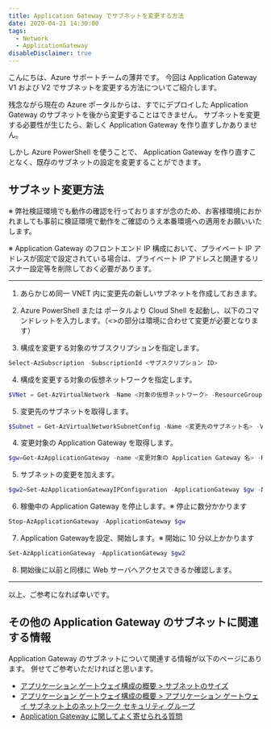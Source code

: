 ```yaml
---
title: Application Gateway でサブネットを変更する方法
date: 2020-04-21 14:30:00 
tags:
  - Network
  - ApplicationGateway
disableDisclaimer: true
---
```


こんにちは、Azure サポートチームの薄井です。
今回は Application Gateway V1 および V2 でサブネットを変更する方法についてご紹介します。

残念ながら現在の Azure ポータルからは、すでにデプロイした Application Gateway のサブネットを後から変更することはできません。
サブネットを変更する必要性が生じたら、新しく Application Gateway を作り直すしかありません。

しかし Azure PowerShell を使うことで、 Application Gateway を作り直すことなく、既存のサブネットの設定を変更することができます。

## サブネット変更方法

※ 弊社検証環境でも動作の確認を行っておりますが念のため、お客様環境におかれましても事前に検証環境で動作をご確認のうえ本番環境への適用をお願いいたします。

※ Application Gateway のフロントエンド IP 構成において、プライベート IP アドレスが固定で設定されている場合は、プライベート IP アドレスと関連するリスナー設定等を削除しておく必要があります。

---
1. あらかじめ同一 VNET 内に変更先の新しいサブネットを作成しておきます。
2. Azure PowerShell または ポータルより Cloud Shell を起動し、以下のコマンドレットを入力します。（<>の部分は環境に合わせて変更が必要となります）

3. 構成を変更する対象のサブスクリプションを指定します。
```powershell
Select-AzSubscription -SubscriptionId <サブスクリプション ID>
```

4. 構成を変更する対象の仮想ネットワークを指定します。
```powershell
$VNet = Get-AzVirtualNetwork -Name <対象の仮想ネットワーク> -ResourceGroupName <変更対象のリソースグループ>
```

5. 変更先のサブネットを取得します。
```powershell
$Subnet = Get-AzVirtualNetworkSubnetConfig -Name <変更先のサブネット名> -VirtualNetwork $VNet
```
 
4. 変更対象の Application Gateway を取得します。
```powershell
$gw=Get-AzApplicationGateway -name <変更対象の Application Gateway 名> -ResourceGroupName <変更対象のリソースグループ>
```

5. サブネットの変更を加えます。
```powershell
$gw2=Set-AzApplicationGatewayIPConfiguration -ApplicationGateway $gw -Name "appGatewayIpConfig" -Subnet $Subnet
```

6. 稼働中の Application Gateway を停止します。※ 停止に数分かかります
```powershell
Stop-AzApplicationGateway -ApplicationGateway $gw
```

7. Application Gatewayを設定、開始します。※ 開始に 10 分以上かかります
```powershell
Set-AzApplicationGateway -ApplicationGateway $gw2
```

8. 開始後に以前と同様に Web サーバへアクセスできるか確認します。
---

以上、ご参考になれば幸いです。

## その他の Application Gateway のサブネットに関連する情報
Application Gateway のサブネットについて関連する情報が以下のページにあります。
併せてご参考いただければと思います。

- [アプリケーション ゲートウェイ構成の概要 > サブネットのサイズ](https://docs.microsoft.com/ja-jp/azure/application-gateway/configuration-overview#size-of-the-subnet)
- [アプリケーション ゲートウェイ構成の概要 > アプリケーション ゲートウェイ サブネット上のネットワーク セキュリティ グループ](https://docs.microsoft.com/ja-jp/azure/application-gateway/configuration-overview#network-security-groups-on-the-application-gateway-subnet)
- [Application Gateway に関してよく寄せられる質問](https://docs.microsoft.com/ja-jp/azure/application-gateway/application-gateway-faq)